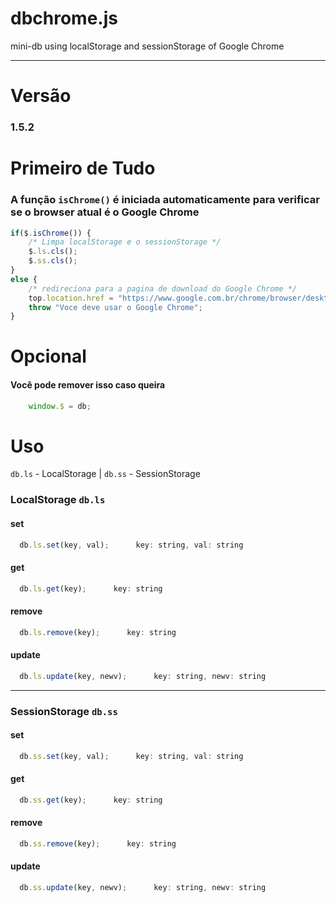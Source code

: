 # dbchrome.js
mini-db using localStorage and sessionStorage of Google Chrome

********************************************

# Versão
### 1.5.2

# Primeiro de Tudo
### A função <code>isChrome()</code> é iniciada automaticamente para verificar se o browser atual é o Google Chrome
```javascript
if($.isChrome()) {
	/* Limpa localStorage e o sessionStorage */
	$.ls.cls();
	$.ss.cls();
}
else {
	/* redireciona para a pagina de download do Google Chrome */
	top.location.href = "https://www.google.com.br/chrome/browser/desktop/";
	throw "Voce deve usar o Google Chrome";
}
```

# Opcional
#### Você pode remover isso caso queira
```javascript
	window.$ = db;
```

# Uso
<code>db.ls</code> - <span>LocalStorage</span> | <code>db.ss</code> - <span>SessionStorage</span>

### LocalStorage <code>db.ls</code>
#### set
```javascript
  db.ls.set(key, val);      key: string, val: string
```

#### get
```javascript
  db.ls.get(key);      key: string
```

#### remove
```javascript
  db.ls.remove(key);      key: string
```

#### update
```javascript
  db.ls.update(key, newv);      key: string, newv: string
```

**********************************************

### SessionStorage <code>db.ss</code>
#### set
```javascript
  db.ss.set(key, val);      key: string, val: string
```

#### get
```javascript
  db.ss.get(key);      key: string
```

#### remove
```javascript
  db.ss.remove(key);      key: string
```

#### update
```javascript
  db.ss.update(key, newv);      key: string, newv: string
```
